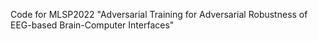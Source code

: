 Code for MLSP2022 "Adversarial Training for Adversarial Robustness of EEG-based Brain-Computer Interfaces"
